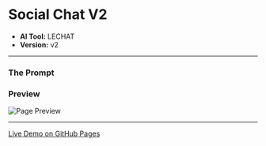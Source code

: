 # Social Chat V2

* **AI Tool:** LECHAT
* **Version:** v2

---

### The Prompt

>

### Preview

![Page Preview](./preview.png)

---

[Live Demo on GitHub Pages](https://your-username.github.io/AI-Frontend-Gallery/LeChat/social-chat-v2/)
